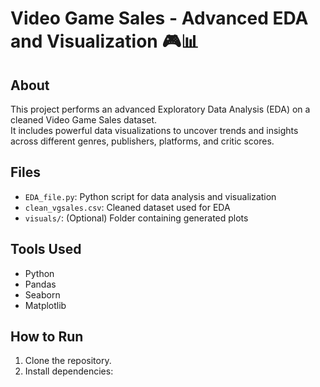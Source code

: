 # Video Game Sales - Advanced EDA and Visualization 🎮📊

## About
This project performs an advanced Exploratory Data Analysis (EDA) on a cleaned Video Game Sales dataset.  
It includes powerful data visualizations to uncover trends and insights across different genres, publishers, platforms, and critic scores.

## Files
- `EDA_file.py`: Python script for data analysis and visualization
- `clean_vgsales.csv`: Cleaned dataset used for EDA
- `visuals/`: (Optional) Folder containing generated plots

## Tools Used
- Python
- Pandas
- Seaborn
- Matplotlib

## How to Run
1. Clone the repository.
2. Install dependencies:
